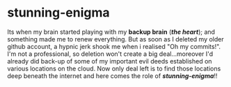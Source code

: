 # stunning-enigma
Its when my brain started playing with my **backup brain** (***the heart***); and something made me to renew everything.
But as soon as I deleted my older github account, a hypnic jerk shook me when i realised "Oh my commits!".
I'm not a professional, so deletion won't create a big deal...moreover I'd already did back-up of some of my important evil deeds established on various locations on the cloud.
Now only deal left is to find those locations deep beneath the internet and here comes the role of ***stunning-enigma***!! 
